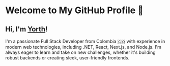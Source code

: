 # Welcome to My GitHub Profile 👋

## Hi, I'm [Yorth](https://yorth.site)!

I'm a passionate Full Stack Developer from Colombia 🇨🇴 with experience in modern web technologies, including .NET, React, Next.js, and Node.js. I'm always eager to learn and take on new challenges, whether it's building robust backends or creating sleek, user-friendly frontends.



